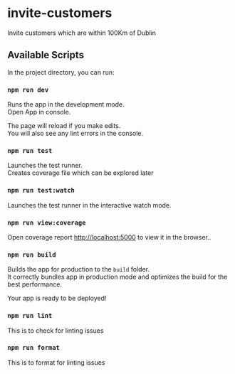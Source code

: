 # invite-customers

Invite customers which are within 100Km of Dublin

## Available Scripts

In the project directory, you can run:

### `npm run dev`

Runs the app in the development mode.<br />
Open App in console.

The page will reload if you make edits.<br />
You will also see any lint errors in the console.

### `npm run test`

Launches the test runner.<br />
Creates coverage file which can be explored later

### `npm run test:watch`

Launches the test runner in the interactive watch mode.<br />

### `npm run view:coverage`

Open coverage report [http://localhost:5000](http://localhost:5000) to view it in the browser..<br />

### `npm run build`

Builds the app for production to the `build` folder.<br />
It correctly bundles app in production mode and optimizes the build for the best performance.

Your app is ready to be deployed!

### `npm run lint`

This is to check for linting issues<br />

### `npm run format`

This is to format for linting issues<br />
